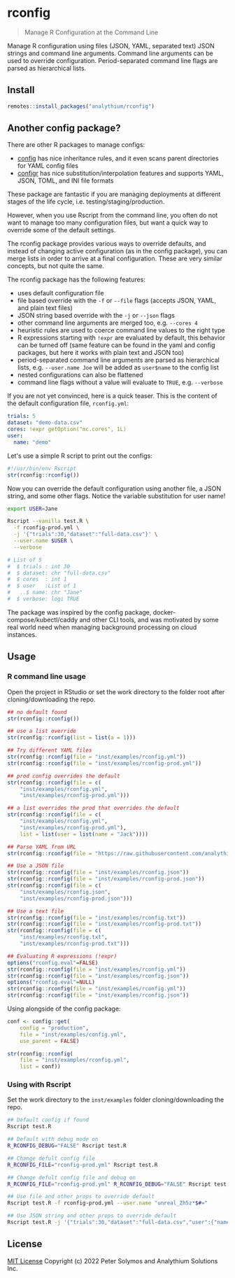 # rconfig

> Manage R Configuration at the Command Line

Manage R configuration using files (JSON, YAML, separated text)
JSON strings and command line arguments. Command line arguments
can be used to override configuration. Period-separated command line
flags are parsed as hierarchical lists.

## Install

```R
remotes::install_packages("analythium/rconfig")
```

## Another config package?

There are other R packages to manage configs:

- [config](https://rstudio.github.io/config/) has nice inheritance rules, and it even scans parent directories for YAML config files
- [configr](https://CRAN.R-project.org/package=configr) has nice substitution/interpolation features and supports YAML, JSON, TOML, and INI file formats

These package are fantastic if you are managing deployments at different stages of the life cycle, i.e. testing/staging/production.

However, when you use Rscript from the command line, you often do not want to manage too many configuration files, but want a quick way to override some of the default settings.

The rconfig package provides various ways to override defaults, and instead of changing active configuration (as in the config package), you can merge lists in order to arrive at a final configuration. These are very similar concepts, but not quite the same.

The rconfig package has the following features:

- uses default configuration file
- file based override with the `-f` or `--file` flags (accepts JSON, YAML, and plain text files)
- JSON string based override with the `-j` or `--json` flags
- other command line arguments are merged too, e.g. `--cores 4`
- heuristic rules are used to coerce command line values to the right type
- R expressions starting with `!expr` are evaluated by default, this behavior can be turned off (same feature can be found in the yaml and config packages, but here it works with plain text and JSON too)
- period-separated command line arguments are parsed as hierarchical lists, e.g. `--user.name Joe` will be added as `user$name` to the config list
- nested configurations can also be flattened 
- command line flags without a value will evaluate to `TRUE`, e.g. `--verbose`

If you are not yet convinced, here is a quick teaser.
This is the content of the default configuration file, `rconfig.yml`:

```yaml
trials: 5
dataset: "demo-data.csv"
cores: !expr getOption("mc.cores", 1L)
user:
  name: "demo"
```

Let's use a simple R script to print out the configs:

```R
#!/usr/bin/env Rscript
str(rconfig::rconfig())
```

Now you can override the default configuration using another file, a JSON string, and some other flags. Notice the variable substitution for user name!

```bash
export USER=Jane

Rscript --vanilla test.R \
  -f rconfig-prod.yml \
  -j '{"trials":30,"dataset":"full-data.csv"}' \
  --user.name $USER \
  --verbose

# List of 5
#  $ trials : int 30
#  $ dataset: chr "full-data.csv"
#  $ cores  : int 1
#  $ user   :List of 1
#   ..$ name: chr "Jane"
#  $ verbose: logi TRUE
```

The package was inspired by the config package, docker-compose/kubectl/caddy and other CLI tools, and was motivated by some real world need when managing background processing on cloud instances.

## Usage

### R command line usage

Open the project in RStudio or set the work directory to the folder root after cloning/downloading the repo.

```R
## no default found
str(rconfig::rconfig())

## use a list override
str(rconfig::rconfig(list = list(a = 1)))

## Try different YAML files
str(rconfig::rconfig(file = "inst/examples/rconfig.yml"))
str(rconfig::rconfig(file = "inst/examples/rconfig-prod.yml"))

## prod config overrides the default
str(rconfig::rconfig(file = c(
    "inst/examples/rconfig.yml",
    "inst/examples/rconfig-prod.yml")))

## a list overrides the prod that overrides the default
str(rconfig::rconfig(file = c(
    "inst/examples/rconfig.yml",
    "inst/examples/rconfig-prod.yml"),
    list = list(user = list(name = "Jack"))))

## Parse YAML from URL
str(rconfig::rconfig(file = "https://raw.githubusercontent.com/analythium/docker-compose-shiny-example/main/docker-compose.yml"))

## Use a JSON file
str(rconfig::rconfig(file = "inst/examples/rconfig.json"))
str(rconfig::rconfig(file = "inst/examples/rconfig-prod.json"))
str(rconfig::rconfig(file = c(
    "inst/examples/rconfig.json",
    "inst/examples/rconfig-prod.json")))

## Use a text file
str(rconfig::rconfig(file = "inst/examples/rconfig.txt"))
str(rconfig::rconfig(file = "inst/examples/rconfig-prod.txt"))
str(rconfig::rconfig(file = c(
    "inst/examples/rconfig.txt",
    "inst/examples/rconfig-prod.txt")))

## Evaluating R expressions (!expr)
options("rconfig.eval"=FALSE)
str(rconfig::rconfig(file = "inst/examples/rconfig.yml"))
str(rconfig::rconfig(file = "inst/examples/rconfig.json"))
options("rconfig.eval"=NULL)
str(rconfig::rconfig(file = "inst/examples/rconfig.yml"))
str(rconfig::rconfig(file = "inst/examples/rconfig.json"))
```

Using alongside of the config package:

```R
conf <- config::get(
    config = "production",
    file = "inst/examples/config.yml",
    use_parent = FALSE)

str(rconfig::rconfig(
    file = "inst/examples/rconfig.yml",
    list = conf))
```

### Using with Rscript

Set the work directory to the `inst/examples` folder cloning/downloading the repo.

```bash
## Default config if found
Rscript test.R

## Default with debug mode on
R_RCONFIG_DEBUG="FALSE" Rscript test.R

## Change defult config file
R_RCONFIG_FILE="rconfig-prod.yml" Rscript test.R

## Change defult config file and debug on
R_RCONFIG_FILE="rconfig-prod.yml" R_RCONFIG_DEBUG="FALSE" Rscript test.R

## Use file and other props to override default
Rscript test.R -f rconfig-prod.yml --user.name "unreal_Zh5z*$#="

## Use JSON string and other props to override default
Rscript test.R -j '{"trials":30,"dataset":"full-data.csv","user":{"name": "real_We4$#z*="}}' --user.name "unreal_Zh5z*$#="
```

## License

[MIT License](./LICENSE)
Copyright (c) 2022 Peter Solymos and Analythium Solutions Inc.
